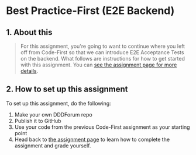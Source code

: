 # Best Practice-First (E2E Backend)

## 1. About this

> For this assignment, you're going to want to continue where you left off from Code-First so that we can introduce E2E Acceptance Tests on the backend. What follows are instructions for how to get started with this assignment. You can [see the assignment page for more details](https://www.essentialist.dev/products/the-software-essentialist/categories/2153382759/posts/2168948141).

## 2. How to set up this assignment

To set up this assignment, do the following:

1. Make your own DDDForum repo
2. Publish it to GitHub
3. Use your code from the previous Code-First assignment as your starting point
4. Head back to [the assignment page](https://www.essentialist.dev/products/the-software-essentialist/categories/2153382759/posts/2168948141) to learn how to complete the assignment and grade yourself.